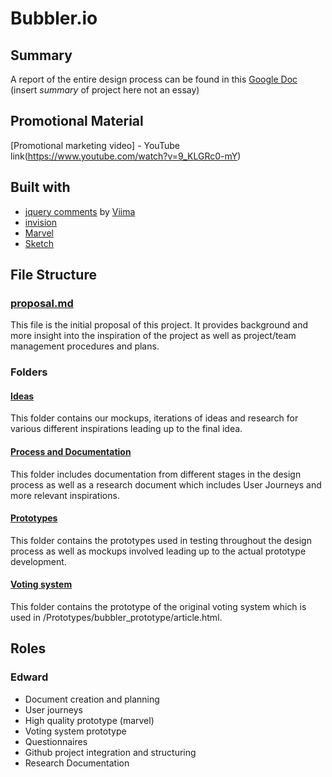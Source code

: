 # Bubbler.io

## Summary
A report of the entire design process can be found in this [Google Doc](https://docs.google.com/document/d/1J328tn3ljgG6IaetxY8ZJhWs4Ah5l1Pge6WJ7UWeRf8/edit?usp=sharing)
(insert _summary_ of project here not an essay)

## Promotional Material
[Promotional marketing video] - YouTube link(https://www.youtube.com/watch?v=9_KLGRc0-mY)

## Built with
- [jquery comments](http://viima.github.io/jquery-comments/) by [Viima](https://github.com/Viima)
- [invision](https://www.invisionapp.com/)
- [Marvel](https://marvelapp.com/)
- [Sketch](https://www.sketchapp.com/)

## File Structure
### [proposal.md](https://github.com/deco3500/apple/blob/master/proposal.md)
This file is the initial proposal of this project. It provides background and more insight into the inspiration of the project as well as project/team management procedures and plans.
### Folders

#### [Ideas](https://github.com/deco3500/apple/tree/master/Ideas)
This folder contains our mockups, iterations of ideas and research for various different inspirations leading up to the final idea. 

#### [Process and Documentation](https://github.com/deco3500/apple/tree/master/Process%20and%20Documentation)
This folder includes documentation from different stages in the design process as well as a research document which includes User Journeys and more relevant inspirations.

#### [Prototypes](https://github.com/deco3500/apple/tree/master/Prototypes)
This folder contains the prototypes used in testing throughout the design process as well as mockups involved leading up to the actual prototype development.

#### [Voting system](https://github.com/deco3500/apple/tree/master/voting%20system)
This folder contains the prototype of the original voting system which is used in /Prototypes/bubbler_prototype/article.html. 

## Roles

### Edward
- Document creation and planning
- User journeys 
- High quality prototype (marvel)
- Voting system prototype
- Questionnaires
- Github project integration and structuring
- Research Documentation

